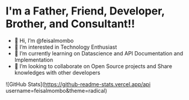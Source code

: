 # I'm a Father, Friend, Developer, Brother, and Consultant!!
- 👋 Hi, I’m @feisalmombo
- 👀 I’m interested in Technology Enthusiast
- 🌱 I’m currently learning on Datascience and API Documentation and Implementation
- 💞️ I’m looking to collaborate on Open Source projects and Share knowledges with other developers

<!---
feisalmombo/feisalmombo is a ✨ special ✨ repository because its `README.md` (this file) appears on your GitHub profile.
You can click the Preview link to take a look at your changes.
--->

![GitHub Stats](https://github-readme-stats.vercel.app/api username=feisalmombo&theme=radical)
